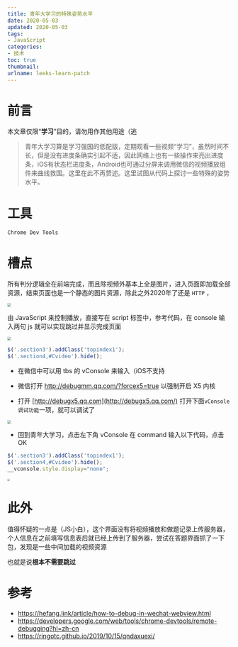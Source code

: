 ```yaml
---
title: 青年大学习的特殊姿势水平
date: 2020-05-03
updated: 2020-05-03
tags: 
- JavaScript
categories: 
- 技术
toc: true
thumbnail:
urlname: leeks-learn-patch
---
```

# 前言

本文章仅限“**学习**”目的，请勿用作其他用途（逃


<!--more-->


> 青年大学习算是学习强国的低配版，定期观看一些视频“学习”，虽然时间不长，但是没有进度条确实引起不适，因此网络上也有一些操作来亮出进度条，iOS有状态栏进度条，Android也可通过分屏来调用微信的视频播放组件来曲线救国。这里在此不再赘述。这里试图从代码上探讨一些特殊的姿势水平。

# 工具

`Chrome Dev Tools`

# 槽点

所有判分逻辑全在前端完成，而且除视频外基本上全是图片，进入页面即加载全部资源，结束页面也是一个静态的图片资源，除此之外2020年了还是 `HTTP` ，

<img src="https://cdn.jsdelivr.net/gh/Diffumist/diffumist.github.io@master/img/old/303c0728c7d04.png" style="zoom:50%;" />


由 JavaScript 来控制播放，直接写在 script 标签中，参考代码，在 console 输入两句 js 就可以实现跳过并显示完成页面

<img src="https://cdn.jsdelivr.net/gh/Diffumist/diffumist.github.io@master/img/old/d5222f95a028e.png" style="zoom:50%;" />

```JavaScript
$('.section3').addClass('topindex1');
$('.section4,#Cvideo').hide();
```

- 在微信中可以用 tbs 的 vConsole 来输入（iOS不支持

- 微信打开 http://debugmm.qq.com/?forcex5=true 以强制开启 X5 内核

- 打开 [http://debugx5.qq.com](http://debugx5.qq.com/) 打开下面`vConsole调试功能`一项，就可以调试了 

<img src="https://cdn.jsdelivr.net/gh/Diffumist/diffumist.github.io@master/img/old/6819a3db69b19.jpg" style="zoom:50%;" />

- 回到青年大学习，点击左下角 vConsole 在 command 输入以下代码，点击OK

```JavaScript
$('.section3').addClass('topindex1');
$('.section4,#Cvideo').hide();
__vconsole.style.display="none"; 
```





<img src="https://cdn.jsdelivr.net/gh/Diffumist/diffumist.github.io@master/img/old/5b50cd19bff29.jpg" style="zoom: 33%;" />



# 此外

值得怀疑的一点是（JS小白），这个界面没有将视频播放和做题记录上传服务器，个人信息在之前填写信息表后就已经上传到了服务器，尝试在答题界面抓了一下包，发现是一些中间加载的视频资源

也就是说**根本不需要跳过**





# 参考

 - https://hefang.link/article/how-to-debug-in-wechat-webview.html
 - https://developers.google.com/web/tools/chrome-devtools/remote-debugging?hl=zh-cn
 - https://ringotc.github.io/2019/10/15/qndaxuexi/

